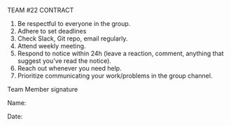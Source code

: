 TEAM #22 CONTRACT

1. Be respectful to everyone in the group.
2. Adhere to set deadlines
3. Check Slack, Git repo, email regularly.
4. Attend weekly meeting.
5. Respond to notice within 24h (leave a reaction, comment, anything that suggest you've read the notice).
6. Reach out whenever you need help.
7. Prioritize communicating your work/problems in the group channel.


Team Member signature

Name: 

Date: 
